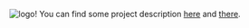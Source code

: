 ![logo!](https://github.com/yevhen/Servelat-Pieces/raw/master/logo.png)
You can find some project description [here](http://www.codeproject.com/KB/silverlight/FixingAllAsync.aspx) and [there](http://www.codeproject.com/KB/silverlight/FrictSLUnitTest.aspx).